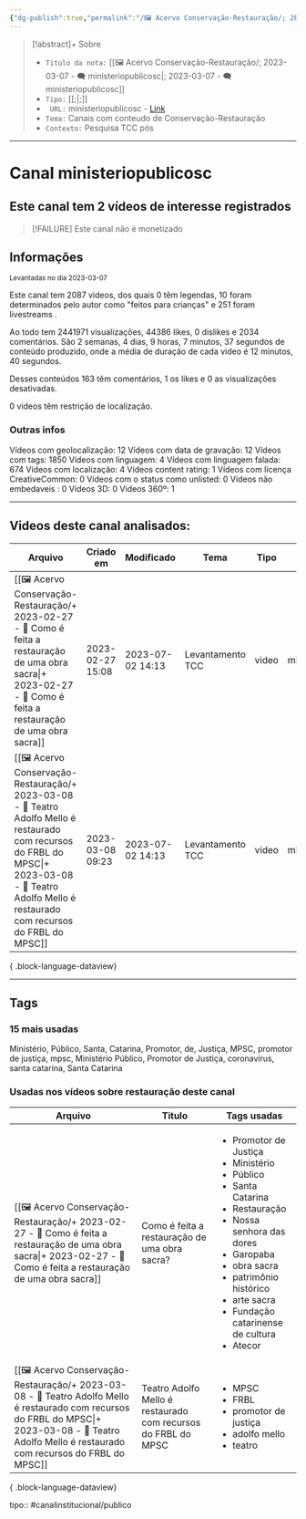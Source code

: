 ```yaml
---
{"dg-publish":true,"permalink":"/🖼️ Acervo Conservação-Restauração/; 2023-03-07 - 🗨️ ministeriopublicosc/","tags":["🖼️/🗨️"]}
---
```


>[!abstract]+ Sobre
>- `Titulo da nota:`  [[🖼️ Acervo Conservação-Restauração/; 2023-03-07 - 🗨️ ministeriopublicosc\|; 2023-03-07 - 🗨️ ministeriopublicosc]]
>- `Tipo:`  [[;\|;]]
>- ` URL:`  ministeriopublicosc - [Link](http://www.youtube.com/@ministeriopublicosc)
>- `Tema:`  Canais com conteudo de Conservação-Restauração
>- ` Contexto: ` Pesquisa TCC pós
***

# Canal ministeriopublicosc
## Este canal tem 2 vídeos de interesse registrados
>[!FAILURE] Este canal não é monetizado

## Informações
<small> Levantadas no dia 2023-03-07 </small>


Este canal tem 2087 videos, dos quais 0 têm legendas, 10 foram determinados pelo autor como "feitos para crianças" e 251 foram livestreams .

Ao todo tem 2441971 visualizações, 44386 likes, 0 dislikes e 2034 comentários.
São 2 semanas, 4 dias, 9 horas, 7 minutos, 37 segundos de conteúdo produzido, onde a média de duração de cada video é 12 minutos, 40 segundos.

Desses conteúdos 163 têm comentários, 1 os likes e 0 as visualizações desativadas.

0 videos têm restrição de localização.

### Outras infos

Vídeos com geolocalização: 12
Vídeos com data de gravação: 12
Vídeos com tags: 1850
Vídeos com linguagem: 4
Vídeos com linguagem falada: 674
Vídeos com localização: 4
Vídeos content rating: 1
Vídeos com licença CreativeCommon: 0
Vídeos com o status como unlisted: 0
Vídeos não embedaveis : 0
Vídeos 3D: 0
Videos 360º: 1

***
## Videos deste canal analisados:
| Arquivo                                                                                                                                                                                                            | Criado em        | Modificado       | Tema             | Tipo  | Canal               |
| ------------------------------------------------------------------------------------------------------------------------------------------------------------------------------------------------------------------ | ---------------- | ---------------- | ---------------- | ----- | ------------------- |
| [[🖼️ Acervo Conservação-Restauração/+ 2023-02-27   -  🎥️ Como é feita a restauração de uma obra sacra\|+ 2023-02-27   -  🎥️ Como é feita a restauração de uma obra sacra]]                                   | 2023-02-27 15:08 | 2023-07-02 14:13 | Levantamento TCC | video | ministeriopublicosc |
| [[🖼️ Acervo Conservação-Restauração/+ 2023-03-08   -  🎥️ Teatro Adolfo Mello é restaurado com recursos do FRBL do MPSC\|+ 2023-03-08   -  🎥️ Teatro Adolfo Mello é restaurado com recursos do FRBL do MPSC]] | 2023-03-08 09:23 | 2023-07-02 14:13 | Levantamento TCC | video | ministeriopublicosc |

{ .block-language-dataview}
***

## Tags
### 15 mais usadas

Ministério, Público, Santa, Catarina, Promotor, de, Justiça, MPSC, promotor de justiça, mpsc, Ministério Público, Promotor de Justiça, coronavírus, santa catarina, Santa Catarina
### Usadas nos vídeos sobre restauração deste canal
| Arquivo                                                                                                                                                                                                            | Titulo                                                        | Tags usadas                                                                                                                                                                                                                                                                                    |
| ------------------------------------------------------------------------------------------------------------------------------------------------------------------------------------------------------------------ | ------------------------------------------------------------- | ---------------------------------------------------------------------------------------------------------------------------------------------------------------------------------------------------------------------------------------------------------------------------------------------- |
| [[🖼️ Acervo Conservação-Restauração/+ 2023-02-27   -  🎥️ Como é feita a restauração de uma obra sacra\|+ 2023-02-27   -  🎥️ Como é feita a restauração de uma obra sacra]]                                   | Como é feita a restauração de uma obra sacra?                 | <ul><li>Promotor de Justiça</li><li>Ministério</li><li>Público</li><li>Santa Catarina</li><li>Restauração</li><li>Nossa senhora das dores</li><li>Garopaba</li><li>obra sacra</li><li>patrimônio histórico</li><li>arte sacra</li><li>Fundação catarinense de cultura</li><li>Atecor</li></ul> |
| [[🖼️ Acervo Conservação-Restauração/+ 2023-03-08   -  🎥️ Teatro Adolfo Mello é restaurado com recursos do FRBL do MPSC\|+ 2023-03-08   -  🎥️ Teatro Adolfo Mello é restaurado com recursos do FRBL do MPSC]] | Teatro Adolfo Mello é restaurado com recursos do FRBL do MPSC | <ul><li>MPSC</li><li>FRBL</li><li>promotor de justiça</li><li>adolfo mello</li><li>teatro</li></ul>                                                                                                                                                                                            |

{ .block-language-dataview}


tipo:: #canalinstitucional/publico